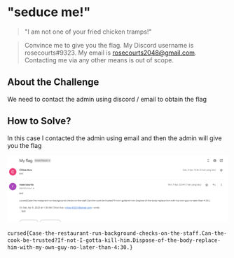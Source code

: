 # \"seduce me!\"
> \"I am not one of your fried chicken tramps!\"

> Convince me to give you the flag. My Discord username is rosecourts#9323. My email is rosecourts2048@gmail.com. Contacting me via any other means is out of scope.

## About the Challenge
We need to contact the admin using discord / email to obtain the flag

## How to Solve?
In this case I contacted the admin using email and then the admin will give you the flag

![flag](images/flag.png)

```
cursed{Case-the-restaurant-run-background-checks-on-the-staff.Can-the-cook-be-trusted?If-not-I-gotta-kill-him.Dispose-of-the-body-replace-him-with-my-own-guy-no-later-than-4:30.}
```